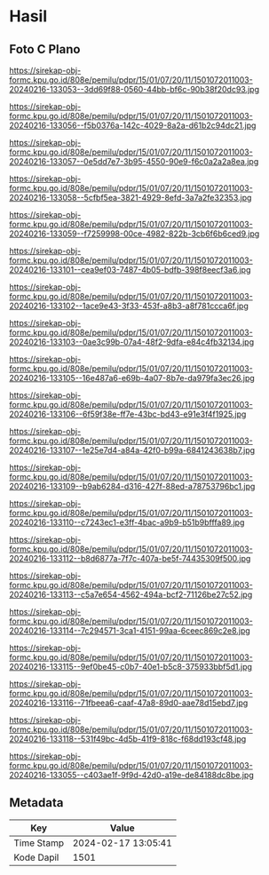 # Hasil

## Foto C Plano

https://sirekap-obj-formc.kpu.go.id/808e/pemilu/pdpr/15/01/07/20/11/1501072011003-20240216-133053--3dd69f88-0560-44bb-bf6c-90b38f20dc93.jpg

https://sirekap-obj-formc.kpu.go.id/808e/pemilu/pdpr/15/01/07/20/11/1501072011003-20240216-133056--f5b0376a-142c-4029-8a2a-d61b2c94dc21.jpg

https://sirekap-obj-formc.kpu.go.id/808e/pemilu/pdpr/15/01/07/20/11/1501072011003-20240216-133057--0e5dd7e7-3b95-4550-90e9-f6c0a2a2a8ea.jpg

https://sirekap-obj-formc.kpu.go.id/808e/pemilu/pdpr/15/01/07/20/11/1501072011003-20240216-133058--5cfbf5ea-3821-4929-8efd-3a7a2fe32353.jpg

https://sirekap-obj-formc.kpu.go.id/808e/pemilu/pdpr/15/01/07/20/11/1501072011003-20240216-133059--f7259998-00ce-4982-822b-3cb6f6b6ced9.jpg

https://sirekap-obj-formc.kpu.go.id/808e/pemilu/pdpr/15/01/07/20/11/1501072011003-20240216-133101--cea9ef03-7487-4b05-bdfb-398f8eecf3a6.jpg

https://sirekap-obj-formc.kpu.go.id/808e/pemilu/pdpr/15/01/07/20/11/1501072011003-20240216-133102--1ace9e43-3f33-453f-a8b3-a8f781ccca6f.jpg

https://sirekap-obj-formc.kpu.go.id/808e/pemilu/pdpr/15/01/07/20/11/1501072011003-20240216-133103--0ae3c99b-07a4-48f2-9dfa-e84c4fb32134.jpg

https://sirekap-obj-formc.kpu.go.id/808e/pemilu/pdpr/15/01/07/20/11/1501072011003-20240216-133105--16e487a6-e69b-4a07-8b7e-da979fa3ec26.jpg

https://sirekap-obj-formc.kpu.go.id/808e/pemilu/pdpr/15/01/07/20/11/1501072011003-20240216-133106--6f59f38e-ff7e-43bc-bd43-e91e3f4f1925.jpg

https://sirekap-obj-formc.kpu.go.id/808e/pemilu/pdpr/15/01/07/20/11/1501072011003-20240216-133107--1e25e7d4-a84a-42f0-b99a-6841243638b7.jpg

https://sirekap-obj-formc.kpu.go.id/808e/pemilu/pdpr/15/01/07/20/11/1501072011003-20240216-133109--b9ab6284-d316-427f-88ed-a78753796bc1.jpg

https://sirekap-obj-formc.kpu.go.id/808e/pemilu/pdpr/15/01/07/20/11/1501072011003-20240216-133110--c7243ec1-e3ff-4bac-a9b9-b51b9bfffa89.jpg

https://sirekap-obj-formc.kpu.go.id/808e/pemilu/pdpr/15/01/07/20/11/1501072011003-20240216-133112--b8d6877a-7f7c-407a-be5f-74435309f500.jpg

https://sirekap-obj-formc.kpu.go.id/808e/pemilu/pdpr/15/01/07/20/11/1501072011003-20240216-133113--c5a7e654-4562-494a-bcf2-71126be27c52.jpg

https://sirekap-obj-formc.kpu.go.id/808e/pemilu/pdpr/15/01/07/20/11/1501072011003-20240216-133114--7c294571-3ca1-4151-99aa-6ceec869c2e8.jpg

https://sirekap-obj-formc.kpu.go.id/808e/pemilu/pdpr/15/01/07/20/11/1501072011003-20240216-133115--9ef0be45-c0b7-40e1-b5c8-375933bbf5d1.jpg

https://sirekap-obj-formc.kpu.go.id/808e/pemilu/pdpr/15/01/07/20/11/1501072011003-20240216-133116--71fbeea6-caaf-47a8-89d0-aae78d15ebd7.jpg

https://sirekap-obj-formc.kpu.go.id/808e/pemilu/pdpr/15/01/07/20/11/1501072011003-20240216-133118--531f49bc-4d5b-41f9-818c-f68dd193cf48.jpg

https://sirekap-obj-formc.kpu.go.id/808e/pemilu/pdpr/15/01/07/20/11/1501072011003-20240216-133055--c403ae1f-9f9d-42d0-a19e-de84188dc8be.jpg


## Metadata

| Key        | Value               |
| ---------- | ------------------- |
| Time Stamp | 2024-02-17 13:05:41 |
| Kode Dapil | 1501                |



